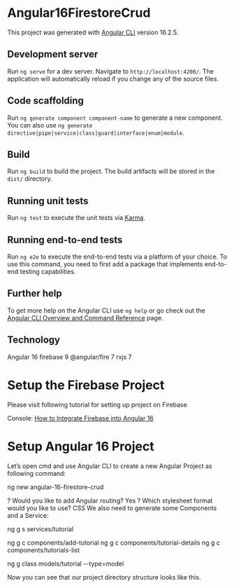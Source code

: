 # Angular16FirestoreCrud

This project was generated with [Angular CLI](https://github.com/angular/angular-cli) version 16.2.5.

## Development server

Run `ng serve` for a dev server. Navigate to `http://localhost:4200/`. The application will automatically reload if you change any of the source files.

## Code scaffolding

Run `ng generate component component-name` to generate a new component. You can also use `ng generate directive|pipe|service|class|guard|interface|enum|module`.

## Build

Run `ng build` to build the project. The build artifacts will be stored in the `dist/` directory.

## Running unit tests

Run `ng test` to execute the unit tests via [Karma](https://karma-runner.github.io).

## Running end-to-end tests

Run `ng e2e` to execute the end-to-end tests via a platform of your choice. To use this command, you need to first add a package that implements end-to-end testing capabilities.

## Further help

To get more help on the Angular CLI use `ng help` or go check out the [Angular CLI Overview and Command Reference](https://angular.io/cli) page.

## Technology
Angular 16
firebase 9
@angular/fire 7
rxjs 7

# Setup the Firebase Project
Please visit following tutorial for setting up project on Firebase

Console:
[How to Integrate Firebase into Angular 16](https://www.bezkoder.com/integrate-firebase-angular-16/)

# Setup Angular 16 Project
Let’s open cmd and use Angular CLI to create a new Angular Project as following command:

ng new angular-16-firestore-crud

? Would you like to add Angular routing? Yes
? Which stylesheet format would you like to use? CSS
We also need to generate some Components and a Service:

ng g s services/tutorial

ng g c components/add-tutorial
ng g c components/tutorial-details
ng g c components/tutorials-list

ng g class models/tutorial --type=model

Now you can see that our project directory structure looks like this.